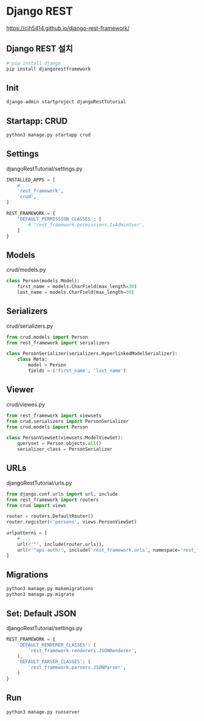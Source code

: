 # Django REST
https://cjh5414.github.io/django-rest-framework/

## Django REST 설치
```sh
# pip install django
pip install djangorestframework
```

## Init
```sh
django-admin startproject djangoRestTutorial
```

## Startapp: CRUD
```sh
python3 manage.py startapp crud
```

## Settings
djangoRestTutorial/settings.py
```py
INSTALLED_APPS = [
    # ...
    'rest_framework',
    'crud',
]

REST_FRAMEWORK = {
    'DEFAULT_PERMISSION_CLASSES': [
        # 'rest_framework.permissions.IsAdminUser',
    ]
}
```

## Models
crud/models.py
```py
class Person(models.Model):
    first_name = models.CharField(max_length=30)
    last_name = models.CharField(max_length=30)
```

## Serializers
crud/serializers.py
```py
from crud.models import Person
from rest_framework import serializers

class PersonSerializer(serializers.HyperlinkedModelSerializer):
    class Meta:
        model = Person
        fields = ('first_name', 'last_name')
```

## Viewer
crud/viewes.py
```py
from rest_framework import viewsets
from crud.serializers import PersonSerializer
from crud.models import Person

class PersonViewSet(viewsets.ModelViewSet):
    queryset = Person.objects.all()
    serializer_class = PersonSerializer
```

## URLs
djangoRestTutorial/urls.py
```py
from django.conf.urls import url, include
from rest_framework import routers
from crud import views

router = routers.DefaultRouter()
router.register(r'persons', views.PersonViewSet)

urlpatterns = [
    # ...
    url(r'^', include(router.urls)),
    url(r'^api-auth/', include('rest_framework.urls', namespace='rest_framework')),
]
```

## Migrations
```sh
python3 manage.py makemigrations
python3 manage.py migrate
```

## Set: Default JSON
djangoRestTutorial/settings.py
```py
REST_FRAMEWORK = {
    'DEFAULT_RENDERER_CLASSES': (
        'rest_framework.renderers.JSONRenderer',
    ),
    'DEFAULT_PARSER_CLASSES': (
        'rest_framework.parsers.JSONParser',
    )
}
```

## Run
```sh
python3 manage.py runserver
```

